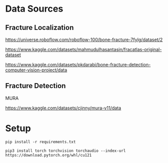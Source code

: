 # Data Sources

## Fracture Localization
https://universe.roboflow.com/roboflow-100/bone-fracture-7fylg/dataset/2

https://www.kaggle.com/datasets/mahmudulhasantasin/fracatlas-original-dataset

https://www.kaggle.com/datasets/pkdarabi/bone-fracture-detection-computer-vision-project/data

## Fracture Detection
MURA

https://www.kaggle.com/datasets/cjinny/mura-v11/data

# Setup 
`pip install -r requirements.txt`

`pip3 install torch torchvision torchaudio --index-url https://download.pytorch.org/whl/cu121`
